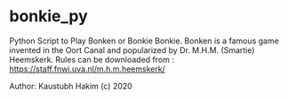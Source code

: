 # bonkie_py
Python Script to Play Bonken or Bonkie Bonkie. Bonken is a famous game invented in the Oort Canal and popularized by Dr. M.H.M. (Smartie) Heemskerk. Rules can be downloaded from : https://staff.fnwi.uva.nl/m.h.m.heemskerk/

Author: Kaustubh Hakim (c) 2020
